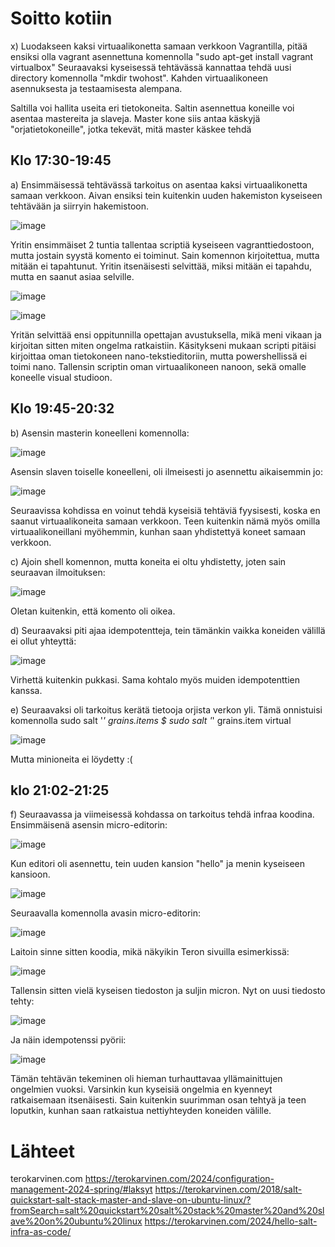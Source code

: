# Soitto kotiin
x) Luodakseen kaksi virtuaalikonetta samaan verkkoon Vagrantilla, pitää ensiksi olla vagrant asennettuna komennolla "sudo apt-get install vagrant virtualbox"
Seuraavaksi kyseisessä tehtävässä kannattaa tehdä uusi directory komennolla "mkdir twohost". Kahden virtuaalikoneen asennuksesta ja testaamisesta alempana.

Saltilla voi hallita useita eri tietokoneita. Saltin asennettua koneille voi asentaa mastereita ja slaveja. Master kone siis antaa käskyjä "orjatietokoneille", jotka tekevät,
mitä master käskee tehdä


## Klo 17:30-19:45
a) Ensimmäisessä tehtävässä tarkoitus on asentaa kaksi virtuaalikonetta samaan verkkoon. Aivan ensiksi tein kuitenkin uuden hakemiston kyseiseen tehtävään ja siirryin hakemistoon.

![image](https://github.com/LeeviHuttunen/Palvelintenhallinta/assets/165004822/9ef7f24b-694c-4bc6-b166-64edd68429ab)

Yritin ensimmäiset 2 tuntia tallentaa scriptiä kyseiseen vagranttiedostoon, mutta jostain syystä komento ei toiminut. Sain komennon kirjoitettua, mutta mitään ei tapahtunut.
Yritin itsenäisesti selvittää, miksi mitään ei tapahdu, mutta en saanut asiaa selville.

![image](https://github.com/LeeviHuttunen/Palvelintenhallinta/assets/165004822/36b40184-3cb8-41cf-9428-35722033f833)


![image](https://github.com/LeeviHuttunen/Palvelintenhallinta/assets/165004822/74bcd24f-3101-4287-80d5-d43d2ede7caf)


Yritän selvittää ensi oppitunnilla opettajan avustuksella, mikä meni vikaan ja kirjoitan sitten miten ongelma ratkaistiin. Käsitykseni mukaan scripti pitäisi kirjoittaa
oman tietokoneen nano-tekstieditoriin, mutta powershellissä ei toimi nano. Tallensin scriptin oman virtuaalikoneen nanoon, sekä omalle koneelle visual studioon.

## Klo 19:45-20:32
b)  Asensin masterin koneelleni komennolla:

![image](https://github.com/LeeviHuttunen/Palvelintenhallinta/assets/165004822/21fa8e1e-f6db-42d8-ae83-92121f73c7be)

Asensin slaven toiselle koneelleni, oli ilmeisesti jo asennettu aikaisemmin jo:

![image](https://github.com/LeeviHuttunen/Palvelintenhallinta/assets/165004822/ea9db130-f8ae-4ee3-b221-fddaf6bb6e9a)

Seuraavissa kohdissa en voinut tehdä kyseisiä tehtäviä fyysisesti, koska en saanut virtuaalikoneita samaan verkkoon. Teen kuitenkin nämä myös omilla virtuaalikoneillani
myöhemmin, kunhan saan yhdistettyä koneet samaan verkkoon. 

c) Ajoin shell komennon, mutta koneita ei oltu yhdistetty, joten sain seuraavan ilmoituksen:

![image](https://github.com/LeeviHuttunen/Palvelintenhallinta/assets/165004822/742175d7-97a6-4ad5-8cce-30dc1cd454df)

Oletan kuitenkin, että komento oli oikea.  

d) Seuraavaksi piti ajaa idempotentteja, tein tämänkin vaikka koneiden välillä ei ollut yhteyttä: 

![image](https://github.com/LeeviHuttunen/Palvelintenhallinta/assets/165004822/58559728-5ab5-463f-98ca-e3a9959a05c6)

Virhettä kuitenkin pukkasi. Sama kohtalo myös muiden idempotenttien kanssa.

e) Seuraavaksi oli tarkoitus kerätä tietooja orjista verkon yli. Tämä onnistuisi komennolla  sudo salt '*' grains.items  $ sudo salt '*' grains.item virtual

![image](https://github.com/LeeviHuttunen/Palvelintenhallinta/assets/165004822/21dda024-2eb6-4b4a-851b-0d04d925fd5e)

Mutta minioneita ei löydetty :(

## klo 21:02-21:25

f) Seuraavassa ja viimeisessä kohdassa on tarkoitus tehdä infraa koodina. Ensimmäisenä asensin micro-editorin:

![image](https://github.com/LeeviHuttunen/Palvelintenhallinta/assets/165004822/6e78daf9-3b9c-49d9-9999-043c49c95478)

Kun editori oli asennettu, tein uuden kansion "hello" ja menin kyseiseen kansioon. 

![image](https://github.com/LeeviHuttunen/Palvelintenhallinta/assets/165004822/c50599b7-be2a-44f8-9f24-a359bab2d157)

Seuraavalla komennolla avasin micro-editorin:

![image](https://github.com/LeeviHuttunen/Palvelintenhallinta/assets/165004822/e7120cc1-6ae6-44dc-b995-3f00e0fd0581)

Laitoin sinne sitten koodia, mikä näkyikin Teron sivuilla esimerkissä:

![image](https://github.com/LeeviHuttunen/Palvelintenhallinta/assets/165004822/fe254cd7-362f-4d99-b318-507fe5335f7d)

Tallensin sitten vielä kyseisen tiedoston ja suljin micron. Nyt on uusi tiedosto tehty:

![image](https://github.com/LeeviHuttunen/Palvelintenhallinta/assets/165004822/a3ad04fd-b99a-4016-b0fa-9bc668ad73d8)

Ja näin idempotenssi pyörii: 

![image](https://github.com/LeeviHuttunen/Palvelintenhallinta/assets/165004822/21a32b73-180f-46f1-aff3-7c7cf6936a1c)

Tämän tehtävän tekeminen oli hieman turhauttavaa yllämainittujen ongelmien vuoksi. Varsinkin kun kyseisiä ongelmia en kyenneyt ratkaisemaan itsenäisesti. 
Sain kuitenkin suurimman osan tehtyä ja teen loputkin, kunhan saan ratkaistua nettiyhteyden koneiden välille. 

# Lähteet

terokarvinen.com
https://terokarvinen.com/2024/configuration-management-2024-spring/#laksyt
https://terokarvinen.com/2018/salt-quickstart-salt-stack-master-and-slave-on-ubuntu-linux/?fromSearch=salt%20quickstart%20salt%20stack%20master%20and%20slave%20on%20ubuntu%20linux
https://terokarvinen.com/2024/hello-salt-infra-as-code/


